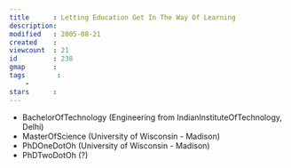 ```yaml
---
title      : Letting Education Get In The Way Of Learning
description: 
modified   : 2005-08-21
created    : 
viewcount  : 21
id         : 238
gmap       : 
tags        :
    - 
stars      : 
---
```



* BachelorOfTechnology (Engineering from IndianInstituteOfTechnology, Delhi)
* MasterOfScience (University of Wisconsin - Madison)
* PhDOneDotOh (University of Wisconsin - Madison)
* PhDTwoDotOh (?)

